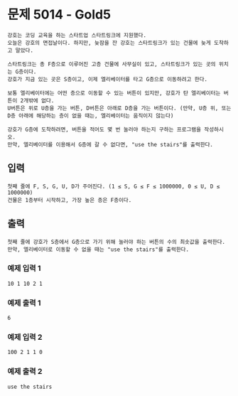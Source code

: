 # 문제 5014 - Gold5
    강호는 코딩 교육을 하는 스타트업 스타트링크에 지원했다. 
    오늘은 강호의 면접날이다. 하지만, 늦잠을 잔 강호는 스타트링크가 있는 건물에 늦게 도착하고 말았다.
    
    스타트링크는 총 F층으로 이루어진 고층 건물에 사무실이 있고, 스타트링크가 있는 곳의 위치는 G층이다. 
    강호가 지금 있는 곳은 S층이고, 이제 엘리베이터를 타고 G층으로 이동하려고 한다.
    
    보통 엘리베이터에는 어떤 층으로 이동할 수 있는 버튼이 있지만, 강호가 탄 엘리베이터는 버튼이 2개밖에 없다. 
    U버튼은 위로 U층을 가는 버튼, D버튼은 아래로 D층을 가는 버튼이다. (만약, U층 위, 또는 D층 아래에 해당하는 층이 없을 때는, 엘리베이터는 움직이지 않는다)
    
    강호가 G층에 도착하려면, 버튼을 적어도 몇 번 눌러야 하는지 구하는 프로그램을 작성하시오. 
    만약, 엘리베이터를 이용해서 G층에 갈 수 없다면, "use the stairs"를 출력한다.

## 입력
    첫째 줄에 F, S, G, U, D가 주어진다. (1 ≤ S, G ≤ F ≤ 1000000, 0 ≤ U, D ≤ 1000000) 
    건물은 1층부터 시작하고, 가장 높은 층은 F층이다.

## 출력
    첫째 줄에 강호가 S층에서 G층으로 가기 위해 눌러야 하는 버튼의 수의 최솟값을 출력한다. 
    만약, 엘리베이터로 이동할 수 없을 때는 "use the stairs"를 출력한다.

### 예제 입력 1
    10 1 10 2 1
### 예제 출력 1
    6
### 예제 입력 2
    100 2 1 1 0
### 예제 출력 2
    use the stairs
